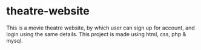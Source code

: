 # theatre-website
This is a movie theatre website, by which user can sign up for account, and login using the same details. This project is made using html, css, php &amp; mysql.
